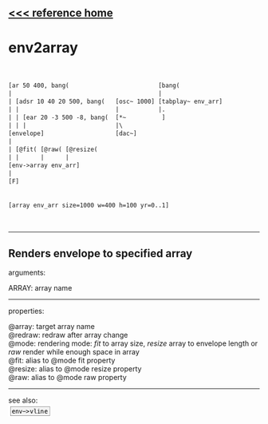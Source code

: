 [<<< reference home](ceammc_lib.md)
---

# env2array

```


[ar 50 400, bang(                         [bang(
|                                         |
| [adsr 10 40 20 500, bang(   [osc~ 1000] [tabplay~ env_arr]
| |                           |           |.
| | [ear 20 -3 500 -8, bang(  [*~          ]
| | |                         |\
[envelope]                    [dac~]
|
| [@fit( [@raw( [@resize(
| |      |      |
[env->array env_arr]
|
[F]


[array env_arr size=1000 w=400 h=100 yr=0..1]

            
```
---
Renders envelope to specified array
---
arguments:

ARRAY: array name<br>

---
properties:

@array: target array name<br>
@redraw: redraw after array
            change<br>
@mode: rendering
            mode: *fit* to array size, *resize* array to envelope length or *raw* render while
            enough space in array<br>
@fit: alias to @mode fit property<br>
@resize: alias to @mode resize property<br>
@raw: alias to @mode raw property<br>

---
see also:<br>
[![env-&gt;vline](img/object_env-&gt;vline.png)](env->vline.md)
